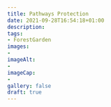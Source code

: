 ```yaml
---
title: Pathways Protection
date: 2021-09-28T16:54:18+01:00
description: 
tags: 
- ForestGarden
images: 
- 
imageAlt:
- 
imageCap:
- 
gallery: false
draft: true
---
```


